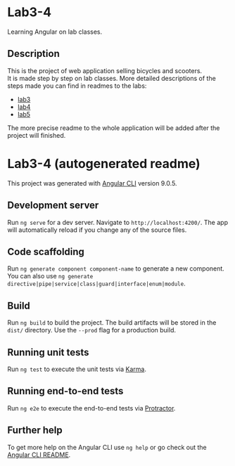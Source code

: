 # Lab3-4
Learning Angular on lab classes.

## Description
This is the project of web application selling bicycles and scooters.  
It is made step by step on lab classes. More detailed descriptions of the steps made you can find in readmes to the labs:
- [lab3](https://github.com/xenoteo/Web/blob/master/lab3-5/lab3.md)
- [lab4](https://github.com/xenoteo/Web/blob/master/lab3-5/lab4.md)
- [lab5](https://github.com/xenoteo/Web/blob/master/lab3-5/lab5.md)
  
The more precise readme to the whole application will be added after the project will finished.

# Lab3-4 (autogenerated readme)

This project was generated with [Angular CLI](https://github.com/angular/angular-cli) version 9.0.5.

## Development server

Run `ng serve` for a dev server. Navigate to `http://localhost:4200/`. The app will automatically reload if you change any of the source files.

## Code scaffolding

Run `ng generate component component-name` to generate a new component. You can also use `ng generate directive|pipe|service|class|guard|interface|enum|module`.

## Build

Run `ng build` to build the project. The build artifacts will be stored in the `dist/` directory. Use the `--prod` flag for a production build.

## Running unit tests

Run `ng test` to execute the unit tests via [Karma](https://karma-runner.github.io).

## Running end-to-end tests

Run `ng e2e` to execute the end-to-end tests via [Protractor](http://www.protractortest.org/).

## Further help

To get more help on the Angular CLI use `ng help` or go check out the [Angular CLI README](https://github.com/angular/angular-cli/blob/master/README.md).
